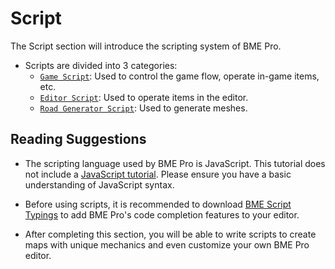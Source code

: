 # Script

The Script section will introduce the scripting system of BME Pro.

- Scripts are divided into 3 categories:
  - [`Game Script`](game): Used to control the game flow, operate in-game items, etc.
  - [`Editor Script`](editor): Used to operate items in the editor.
  - [`Road Generator Script`](roadGenerator): Used to generate meshes.

## Reading Suggestions

- The scripting language used by BME Pro is JavaScript. This tutorial does not include a [JavaScript tutorial](https://developer.mozilla.org/en-US/docs/Web/JavaScript). Please ensure you have a basic understanding of JavaScript syntax.

- Before using scripts, it is recommended to download [BME Script Typings](https://github.com/Withered-Flower-0422/BST) to add BME Pro's code completion features to your editor.

- After completing this section, you will be able to write scripts to create maps with unique mechanics and even customize your own BME Pro editor.
